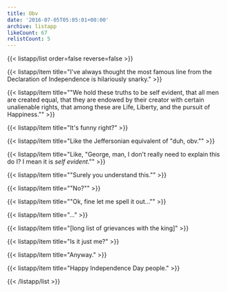 ```yaml
---
title: Obv
date: '2016-07-05T05:05:01+00:00'
archive: listapp
likeCount: 67
relistCount: 5
---
```



{{< listapp/list order=false reverse=false >}}

   {{< listapp/item title="I've always thought the most famous line from the Declaration of Independence is hilariously snarky." >}}

   {{< listapp/item title="\"We hold these truths to be self evident, that all men are created equal, that they are endowed by their creator with certain unalienable rights, that among these are Life, Liberty, and the pursuit of Happiness.\"" >}}

   {{< listapp/item title="It's funny right?" >}}

   {{< listapp/item title="Like the Jeffersonian equivalent of \"duh, obv.\"" >}}

   {{< listapp/item title="Like, \"George, man, I don't really need to explain this do I? I mean it is *self evident*.\"" >}}

   {{< listapp/item title="\"Surely you understand this.\"" >}}

   {{< listapp/item title="\"No?\"" >}}

   {{< listapp/item title="\"Ok, fine let me spell it out...\"" >}}

   {{< listapp/item title="..." >}}

   {{< listapp/item title="[long list of grievances with the king]" >}}

   {{< listapp/item title="Is it just me?" >}}

   {{< listapp/item title="Anyway." >}}

   {{< listapp/item title="Happy Independence Day people." >}}

{{< /listapp/list >}}
